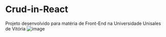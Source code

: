 # Crud-in-React
 Projeto desenvolvido para matéria de Front-End na Universidade
          Unisales de Vitória
![image](https://github.com/rprosa/Crud-in-React/assets/101232974/9ffb7bfe-a406-4f49-85dc-6a4320fec83f)
